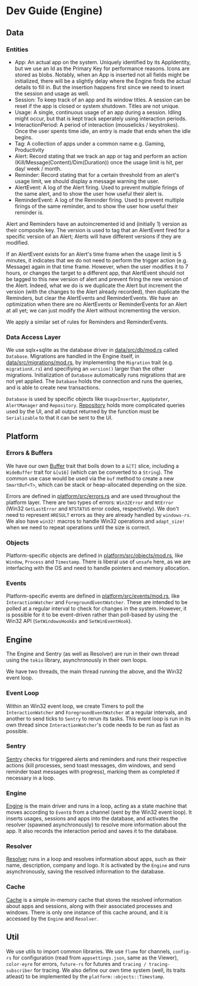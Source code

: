# Dev Guide (Engine)

## Data

### Entities
- App: An actual app on the system. Uniquely identified by its AppIdentity, but we use an Id as the Primary Key for performance reasons. Icons are stored as blobs. Notably, when an App is inserted not all fields might be initialized, there will be a slightly delay where the Engine finds the actual details to fill in. But the insertion happens first since we need to insert the session and usage as well.
- Session: To keep track of an app and its window titles. A session can be reset if the app is closed or system shutdown. Titles are not unique.
- Usage: A single, continuous usage of an app during a session. Idling might occur, but that is kept track seperately using interaction periods.
- InteractionPeriod: A period of interaction (mouselicks / keystrokes). Once the user spents time idle, an entry is made that ends when the idle begins.
- Tag: A collection of apps under a common name e.g. Gaming, Productivity
- Alert: Record stating that we track an app or tag and perform an action (Kill/Message(Content)/Dim(Duration)) once the usage limit is hit, per day/ week / month.
- Reminder: Record stating that for a certain threshold from an alert's usage limit, we should display a message warning the user.
- AlertEvent: A log of the Alert firing. Used to prevent multiple firings of the same alert, and to show the user how useful their alert is.
- ReminderEvent: A log of the Reminder firing. Used to prevent multiple firings of the same reminder, and to show the user how useful their reminder is.

Alert and Reminders have an autoincremented id and (initially 1) version as their composite key. The version is used to tag that an AlertEvent fired for a specific version of an Alert; Alerts will have different versions if they are modified.

If an AlertEvent exists for an Alert's time frame when the usage limit is 5 minutes, it indicates that we do not need to perform the trigger action (e.g. Message) again in that time frame. However, when the user modifies it to 7 hours, or changes the target to a different app, that AlertEvent should not be tagged to this new version of alert and prevent firing the new version of the Alert. Indeed, what we do is we duplicate the Alert but increment the version (with the changes to the Alert already recorded), then duplicate the Reminders, but clear the AlertEvents and ReminderEvents. We have an optimization when there are no AlertEvents or ReminderEvents for an Alert at all yet; we can just modify the Alert without incrementing the version.

We apply a similar set of rules for Reminders and ReminderEvents.

### Data Access Layer
We use sqlx+sqlite as the database driver in [data/src/db/mod.rs](src/data/src/db/mod.rs) called `Database`. Migrations are handled in the Engine
itself, in [data/src/migrations/mod.rs](src/data/src/migrations/mod.rs), by implementing the `Migration` trait (e.g. `migrationX.rs`) and specifiying an `version()` larger than the other migrations. Initialization of `Database` automatically runs migrations that are not yet applied. The `Database` holds
the connection and runs the queries, and is able to create new transactions.

`Database` is used by specific objects like `UsageInserter`, `AppUpdater`, `AlertManager` and `Repository`. [Repository](src/data/src/db/repo.rs) holds more
complicated queries used by the UI, and all output returned by the function must be `Serializable` to that it can be sent to the UI.

## Platform

### Errors & Buffers

We have our own [Buffer](./src/platform/src/buf.rs) trait that boils down to a `&[T]` slice, including a `WideBuffer` trait for `&[u16]` (which can be converted to a `String`). The common use case would be used via the `buf` method to create a new `SmartBuf<T>`, which can be stack or heap-allocated depending on the size.

Errors are defined in [platform/src/errors.rs](./src/platform/src/error.rs) and are used throughout the platform layer.
There are two types of errors: `Win32Error` and `NtError` (Win32 `GetLastError` and `NTSTATUS` error codes, respectively). We don't need to represent `HRESULT` errors as they are already handled by `windows-rs`. We also have `win32!` macros to handle Win32 operations and `adapt_size!` when we need to repeat operations until the size is correct.

### Objects

Platform-specific objects are defined in [platform/src/objects/mod.rs](src/platform/src/objects/mod.rs), like `Window`, `Process` and `Timestamp`. There is liberal use of `unsafe` here, as we are interfacing with the OS and need to handle pointers and memory allocation. 

### Events

Platform-specific events are defined in [platform/src/events/mod.rs](src/platform/src/objects/mod.rs), like `InteractionWatcher` and `ForegroundEventWatcher`. These are intended to be polled at a regular interval to check for changes in the system. However, it is possible for it to be event-driven rather than poll-based by using the Win32 API (`SetWindowsHookEx` and `SetWinEventHook`).

## Engine

The Engine and Sentry (as well as Resolver) are run in their own thread using the `tokio` library, asynchronously in their own loops.

We have two threads, the main thread running the above, and the Win32 event loop.

### Event Loop
Within an Win32 event loop, we create Timers to poll the `InteractionWatcher` and `ForegroundEventWatcher` at a regular intervals, and another to send ticks to `Sentry` to rerun its tasks.
This event loop is run in its own thread since `InteractionWatcher`'s code needs to be run as fast as possible.

### Sentry

[Sentry](./src/engine/src/sentry.rs) checks for triggered alerts and reminders and runs their respective actions (kill processes, send toast messages, dim windows, and send reminder toast messages with progress), marking them as completed if necessary in a loop.

### Engine

[Engine](./src/engine/src/engine.rs) is the main driver and runs in a loop, acting as a state machine that moves according to `Event`s from a channel (sent by the Win32 event loop). It inserts usages, sessions and apps into the database, and activates the resolver (spawned asynchronously) to resolve more information about the app. It also records the interaction period and saves it to the database.

### Resolver
[Resolver](./src/engine/src/resolver.rs) runs in a loop and resolves information about apps, such as their name, description, company and logo. It is activated by the `Engine` and runs asynchronously, saving the resolved information to the database.

### Cache
[Cache](./src/engine/src/cache.rs) is a simple in-memory cache that stores the resolved information about apps and sessions, along with their associated processes and windows. There is only one instance of this cache around, and it is accessed by the `Engine` and `Resolver`.

## Util

We use utils to import common libraries. We use `flume` for channels, 
`config-rs` for configuration (read from `appsettings.json`, same as the Viewer), `color-eyre` for errors, `future-rs` for futures and `tracing / tracing-subscriber` for tracing. We also define our own time system (well, its traits atleast) to be implemented by the `platform::objects::Timestamp`.